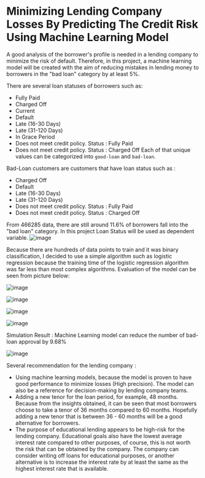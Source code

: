 # Minimizing Lending Company Losses By Predicting The Credit Risk Using Machine Learning Model

A good analysis of the borrower's profile is needed in a lending company to minimize the risk of default. Therefore, in this project, a machine learning model will be created with the aim of reducing mistakes in lending money to borrowers in the "bad loan" category by at least 5%.

There are several loan statuses of borrowers such as:
* Fully Paid
* Charged Off
* Current
* Default
* Late (16-30 Days)
* Late (31-120 Days)
* In Grace Period
* Does not meet credit policy. Status : Fully Paid
* Does not meet credit policy. Status : Charged Off
Each of that unique values can be categorized into `good-loan` and `bad-loan`.

Bad-Loan customers are customers that have loan status such as :
* Charged Off
* Default
* Late (16-30 Days)
* Late (31-120 Days)
* Does not meet credit policy. Status : Fully Paid
* Does not meet credit policy. Status : Charged Off

From 466285 data, there are still around 11.6% of borrowers fall into the "bad loan" category. In this project Loan Status will be used as dependent variable.
![image](https://user-images.githubusercontent.com/113236791/208075337-9a2143eb-dbb0-48b6-828f-b256a926f829.png)

Because there are hundreds of data points to train and it was binary classification, I decided to use a simple algorithm such as logistic regression because the training time of the logistic regression algorithm was far less than most complex algorithms. Evaluation of the model can be seen from picture below:

![image](https://user-images.githubusercontent.com/113236791/208075853-0d244d46-ed79-49a5-b6a8-802591205612.png)

![image](https://user-images.githubusercontent.com/113236791/208075898-536e1bf1-4177-4a29-8d5c-8deca3999b58.png)

![image](https://user-images.githubusercontent.com/113236791/208075996-7fbf1cc2-89ad-42a4-90db-00d66db7f4b2.png)

![image](https://user-images.githubusercontent.com/113236791/208076040-06c929a5-9ad1-4cfc-8bf3-3a1a9bef6e96.png)

Simulation Result : Machine Learning model can reduce the number of bad-loan approval by 9.68%

![image](https://user-images.githubusercontent.com/113236791/208076575-17dc996c-c43a-47b7-8606-7746df4fe764.png)

Several recommendation for the lending company :
* Using machine learning models, because the model is proven to have good performance to minimize losses (High precision). The model can also be a reference for decision-making by lending company teams.
* Adding a new tenor for the loan period, for example, 48 months. Because from the insights obtained, it can be seen that most borrowers choose to take a tenor of 36 months compared to 60 months. Hopefully adding a new tenor that is between 36 - 60 months will be a good alternative for borrowers.
* The purpose of educational lending appears to be high-risk for the lending company. Educational goals also have the lowest average interest rate compared to other purposes, of course, this is not worth the risk that can be obtained by the company. The company can consider writing off loans for educational purposes, or another alternative is to increase the interest rate by at least the same as the highest interest rate that is available.
